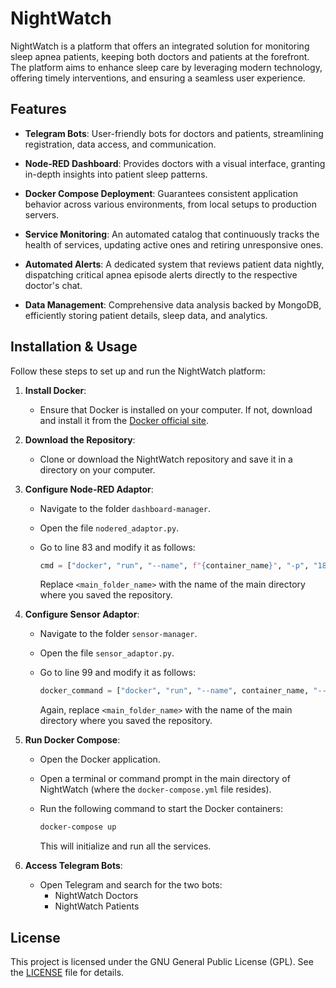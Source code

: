 # NightWatch

NightWatch is a platform that offers an integrated solution for monitoring sleep apnea patients, keeping both doctors and patients at the forefront. The platform aims to enhance sleep care by leveraging modern technology, offering timely interventions, and ensuring a seamless user experience.

## Features

- **Telegram Bots**: User-friendly bots for doctors and patients, streamlining registration, data access, and communication.
  
- **Node-RED Dashboard**: Provides doctors with a visual interface, granting in-depth insights into patient sleep patterns.
  
- **Docker Compose Deployment**: Guarantees consistent application behavior across various environments, from local setups to production servers.
  
- **Service Monitoring**: An automated catalog that continuously tracks the health of services, updating active ones and retiring unresponsive ones.
  
- **Automated Alerts**: A dedicated system that reviews patient data nightly, dispatching critical apnea episode alerts directly to the respective doctor's chat.
  
- **Data Management**: Comprehensive data analysis backed by MongoDB, efficiently storing patient details, sleep data, and analytics.

## Installation & Usage

Follow these steps to set up and run the NightWatch platform:

1. **Install Docker**: 
   - Ensure that Docker is installed on your computer. If not, download and install it from the [Docker official site](https://www.docker.com/).

2. **Download the Repository**: 
   - Clone or download the NightWatch repository and save it in a directory on your computer.

3. **Configure Node-RED Adaptor**:
   - Navigate to the folder `dashboard-manager`.
   - Open the file `nodered_adaptor.py`.
   - Go to line 83 and modify it as follows:

     ```python
     cmd = ["docker", "run", "--name", f"{container_name}", "-p", "1880", "--network", "<main_folder_name>_my_network", "<main_folder_name>-node-red"]
     ```

     Replace `<main_folder_name>` with the name of the main directory where you saved the repository.

4. **Configure Sensor Adaptor**:
   - Navigate to the folder `sensor-manager`.
   - Open the file `sensor_adaptor.py`.
   - Go to line 99 and modify it as follows:

     ```python
     docker_command = ["docker", "run", "--name", container_name, "--network", "<main_folder_name>_my_network", "<main_folder_name>-sensor-simulation"]
     ```

     Again, replace `<main_folder_name>` with the name of the main directory where you saved the repository.

5. **Run Docker Compose**:
   - Open the Docker application.
   - Open a terminal or command prompt in the main directory of NightWatch (where the `docker-compose.yml` file resides).
   - Run the following command to start the Docker containers:

     ```bash
     docker-compose up
     ```

     This will initialize and run all the services.

6. **Access Telegram Bots**:
   - Open Telegram and search for the two bots:
     - NightWatch Doctors
     - NightWatch Patients

## License

This project is licensed under the GNU General Public License (GPL). See the [LICENSE](LICENSE.txt) file for details.

